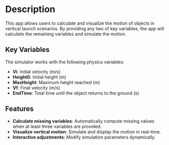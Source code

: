 # Description
This app allows users to calculate and visualize the motion of objects in vertical launch scenarios. 
By providing any two of key variables, the app will calculate the remaining variables and simulate the motion.

## Key Variables
The simulator works with the following physics variables:  
- **Vi**: Initial velocity (m/s)  
- **Height0**: Initial height (m)  
- **MaxHeight**: Maximum height reached (m)  
- **Vf**: Final velocity (m/s)  
- **EndTime**: Total time until the object returns to the ground (s)  


## Features
- **Calculate missing variables**: Automatically compute missing values when at least three variables are provided.  
- **Visualize vertical motion**: Simulate and display the motion in real-time.  
- **Interactive adjustments**: Modify simulation parameters dynamically.  
